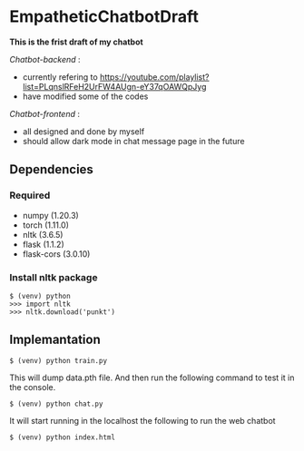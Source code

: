 # EmpatheticChatbotDraft

**This is the frist draft of my chatbot**

_Chatbot-backend_ : 
- currently refering to https://youtube.com/playlist?list=PLqnslRFeH2UrFW4AUgn-eY37qOAWQpJyg 
- have modified some of the codes

_Chatbot-frontend_ :
- all designed and done by myself
- should allow dark mode in chat message page in the future

## Dependencies
### Required
 - numpy (1.20.3)
 - torch (1.11.0)
 - nltk (3.6.5)
 - flask (1.1.2)
 - flask-cors (3.0.10)
 
### Install nltk package
```
$ (venv) python
>>> import nltk
>>> nltk.download('punkt')
```
## Implemantation
```
$ (venv) python train.py
```
This will dump data.pth file. And then run
the following command to test it in the console.
```
$ (venv) python chat.py
```
It will start running in the localhost
the following to run the web chatbot
```
$ (venv) python index.html
```
